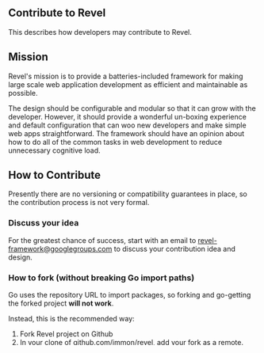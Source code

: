 ## Contribute to Revel

This describes how developers may contribute to Revel.

## Mission

Revel's mission is to provide a batteries-included framework for making large
scale web application development as efficient and maintainable as possible.

The design should be configurable and modular so that it can grow with the
developer. However, it should provide a wonderful un-boxing experience and
default configuration that can woo new developers and make simple web apps
straightforward. The framework should have an opinion about how to do all of the
common tasks in web development to reduce unnecessary cognitive load.

## How to Contribute

Presently there are no versioning or compatibility guarantees in place, so the
contribution process is not very formal.

### Discuss your idea

For the greatest chance of success, start with an email to
[revel-framework@googlegroups.com](mailto:revel-framework@googlegroups.com) to
discuss your contribution idea and design.

### How to fork (without breaking Go import paths)

Go uses the repository URL to import packages, so forking and go-getting the
forked project **will not work**.

Instead, this is the recommended way:

1. Fork Revel project on Github
2. In your clone of github.com/immon/revel, add your fork as a remote.
3. Push to your fork to prepare a pull request.

Here is the command line: 
```
$ cd $GOPATH/src/github.com/immon/revel              # Change directory to revel repo
$ git remote add fork git@github.com:$USER/revel.git  # Add your fork as a remote
$ git push fork master                                # After new commits, push to your fork
$ git pull origin master                              # Optionally, merge new changes from upstream
```

### Gofmt your code

Set your editor to run "go fmt" every time you save so that whitespace / style
comments are kept to a minimum.

Howtos:
* [Emacs](http://blog.golang.org/2013/01/go-fmt-your-code.html)

### Write a test (and maybe a benchmark)

Significant new features require tests. Besides unit tests, it is also possible
to test a feature by exercising it in one of the sample apps and verifying its
operation using that app's test suite. This has the added benefit of providing
example code for developers to refer to.

Benchmarks are helpful but not required.

### Run the tests

Typically running the main set of unit tests will be sufficient:

	$ go test github.com/immon/revel

Refer to the
[Travis configuration](https://github.com/immon/revel/blob/master/.travis.yml)
for the full set of tests.  They take less than a minute to run.

### Document your feature

The [Revel web site](http://immon.github.io/revel/) is hosted on Github-pages and 
[built with Jekyll](https://help.github.com/articles/using-jekyll-with-pages).

To develop the site locally:

	# Clone a second repository and check out the branch
	$ git clone git@github.com:immon/revel.git
	$ cd revel
	$ git checkout gh-pages

	# Install / run Jekyll 1.0.3 to generate the site, and serve the result
	$ gem install jekyll -v 1.0.3
	$ jekyll build --watch --safe -d test/revel &
	$ cd test
	$ python -m SimpleHTTPServer 8088

	# Now load in your browser
	$ open http://localhost:8088/revel

Any changes you make to the site should be reflected within a few seconds.

## Potential Projects

These are outstanding feature requests, roughly ordered by priority.
Additionally, there are frequently smaller feature requests or items in the
[issues](https://github.com/immon/revel/issues?labels=contributor+ready&page=1&state=open).

1.  Better ORM support.  Provide more samples (or modules) and better documentation for setting up common situations like SQL database, Mongo, LevelDB, etc.
2.	Support for other templating languages (e.g. mustache, HAML).  Make TemplateLoader pluggable.  Use Pongo instead of vanilla Go templates (and update the samples)
12.	Test Fixtures
13.	Authenticity tokens for CSRF protection
5. Coffeescript pre-processor.  Could potentially use [otto](https://github.com/robertkrimen/otto) as a native Go method to compiling.
6.  SCSS/LESS pre-processor.
4.	GAE support.  Some progress made in the 'appengine' branch -- the remaining piece is running the appengine services in development.
3.  More Form helpers (template funcs).
5.	A Mongo module (perhaps with a sample app)
9.	Easy emailer support (e.g. to email exception logs to developer, or even to email users),
9.  Deployment to OpenShift (support, documentation, etc)
16.	Improve the logging situation.  The configuration is a little awkward and not very powerful.  Integrating something more powerful would be good. (like [seelog](https://github.com/cihub/seelog) or [log4go](https://code.google.com/p/log4go/))
11.	ETags, cache controls
14.	A module or plugins for adding HTTP Basic Auth
7.	Allowing the app to hook into the source code processing step
